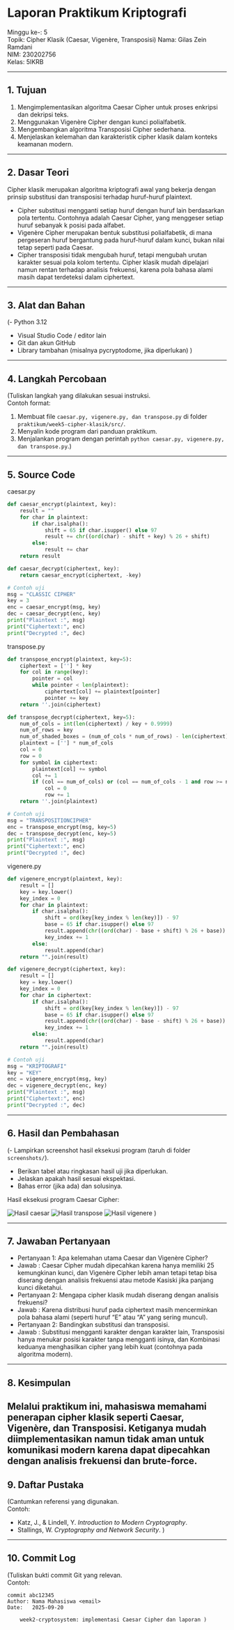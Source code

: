 # Laporan Praktikum Kriptografi
Minggu ke-: 5  
Topik: Cipher Klasik (Caesar, Vigenère, Transposisi)
Nama: Gilas Zein Ramdani  
NIM: 230202756  
Kelas: 5IKRB  

---

## 1. Tujuan
1. Mengimplementasikan algoritma Caesar Cipher untuk proses enkripsi dan dekripsi teks.
2. Menggunakan Vigenère Cipher dengan kunci polialfabetik.
3. Mengembangkan algoritma Transposisi Cipher sederhana.
4. Menjelaskan kelemahan dan karakteristik cipher klasik dalam konteks keamanan modern.

---

## 2. Dasar Teori
Cipher klasik merupakan algoritma kriptografi awal yang bekerja dengan prinsip substitusi dan transposisi terhadap huruf-huruf plaintext.
* Cipher substitusi mengganti setiap huruf dengan huruf lain berdasarkan pola tertentu. Contohnya adalah Caesar Cipher, yang menggeser setiap huruf sebanyak k posisi pada alfabet.
* Vigenère Cipher merupakan bentuk substitusi polialfabetik, di mana pergeseran huruf bergantung pada huruf-huruf dalam kunci, bukan nilai tetap seperti pada Caesar.
* Cipher transposisi tidak mengubah huruf, tetapi mengubah urutan karakter sesuai pola kolom tertentu.
Cipher klasik mudah dipelajari namun rentan terhadap analisis frekuensi, karena pola bahasa alami masih dapat terdeteksi dalam ciphertext.

---

## 3. Alat dan Bahan
(- Python 3.12  
- Visual Studio Code / editor lain  
- Git dan akun GitHub  
- Library tambahan (misalnya pycryptodome, jika diperlukan)  )

---

## 4. Langkah Percobaan
(Tuliskan langkah yang dilakukan sesuai instruksi.  
Contoh format:
1. Membuat file `caesar.py, vigenere.py, dan transpose.py` di folder `praktikum/week5-cipher-klasik/src/`.
2. Menyalin kode program dari panduan praktikum.
3. Menjalankan program dengan perintah `python caesar.py, vigenere.py, dan transpose.py`.)

---

## 5. Source Code
caesar.py

```python
def caesar_encrypt(plaintext, key):
    result = ""
    for char in plaintext:
        if char.isalpha():
            shift = 65 if char.isupper() else 97
            result += chr((ord(char) - shift + key) % 26 + shift)
        else:
            result += char
    return result

def caesar_decrypt(ciphertext, key):
    return caesar_encrypt(ciphertext, -key)

# Contoh uji
msg = "CLASSIC CIPHER"
key = 3
enc = caesar_encrypt(msg, key)
dec = caesar_decrypt(enc, key)
print("Plaintext :", msg)
print("Ciphertext:", enc)
print("Decrypted :", dec)
``` 

transpose.py

```python
def transpose_encrypt(plaintext, key=5):
    ciphertext = [''] * key
    for col in range(key):
        pointer = col
        while pointer < len(plaintext):
            ciphertext[col] += plaintext[pointer]
            pointer += key
    return ''.join(ciphertext)

def transpose_decrypt(ciphertext, key=5):
    num_of_cols = int(len(ciphertext) / key + 0.9999)
    num_of_rows = key
    num_of_shaded_boxes = (num_of_cols * num_of_rows) - len(ciphertext)
    plaintext = [''] * num_of_cols
    col = 0
    row = 0
    for symbol in ciphertext:
        plaintext[col] += symbol
        col += 1
        if (col == num_of_cols) or (col == num_of_cols - 1 and row >= num_of_rows - num_of_shaded_boxes):
            col = 0
            row += 1
    return ''.join(plaintext)

# Contoh uji
msg = "TRANSPOSITIONCIPHER"
enc = transpose_encrypt(msg, key=5)
dec = transpose_decrypt(enc, key=5)
print("Plaintext :", msg)
print("Ciphertext:", enc)
print("Decrypted :", dec)
```

vigenere.py

```python
def vigenere_encrypt(plaintext, key):
    result = []
    key = key.lower()
    key_index = 0
    for char in plaintext:
        if char.isalpha():
            shift = ord(key[key_index % len(key)]) - 97
            base = 65 if char.isupper() else 97
            result.append(chr((ord(char) - base + shift) % 26 + base))
            key_index += 1
        else:
            result.append(char)
    return "".join(result)

def vigenere_decrypt(ciphertext, key):
    result = []
    key = key.lower()
    key_index = 0
    for char in ciphertext:
        if char.isalpha():
            shift = ord(key[key_index % len(key)]) - 97
            base = 65 if char.isupper() else 97
            result.append(chr((ord(char) - base - shift) % 26 + base))
            key_index += 1
        else:
            result.append(char)
    return "".join(result)

# Contoh uji
msg = "KRIPTOGRAFI"
key = "KEY"
enc = vigenere_encrypt(msg, key)
dec = vigenere_decrypt(enc, key)
print("Plaintext :", msg)
print("Ciphertext:", enc)
print("Decrypted :", dec)
```

---

## 6. Hasil dan Pembahasan
(- Lampirkan screenshot hasil eksekusi program (taruh di folder `screenshots/`).  
- Berikan tabel atau ringkasan hasil uji jika diperlukan.  
- Jelaskan apakah hasil sesuai ekspektasi.  
- Bahas error (jika ada) dan solusinya. 

Hasil eksekusi program Caesar Cipher:

![Hasil caesar](screenshots/caesar.png)
![Hasil transpose](screenshots/transpose.png)
![Hasil vigenere](screenshots/vigenere.png)
)

---

## 7. Jawaban Pertanyaan
- Pertanyaan 1: Apa kelemahan utama Caesar dan Vigenère Cipher?
- Jawab       : Caesar Cipher mudah dipecahkan karena hanya memiliki 25 kemungkinan kunci, dan Vigenère Cipher lebih aman tetapi tetap bisa diserang dengan analisis frekuensi atau metode Kasiski jika panjang kunci diketahui.
- Pertanyaan 2: Mengapa cipher klasik mudah diserang dengan analisis frekuensi?
- Jawab       : Karena distribusi huruf pada ciphertext masih mencerminkan pola bahasa alami (seperti huruf “E” atau “A” yang sering muncul).
- Pertanyaan 2: Bandingkan substitusi dan transposisi.
- Jawab       : Substitusi mengganti karakter dengan karakter lain, Transposisi hanya menukar posisi karakter tanpa mengganti isinya, dan Kombinasi keduanya menghasilkan cipher yang lebih kuat (contohnya pada algoritma modern). 
---

## 8. Kesimpulan
Melalui praktikum ini, mahasiswa memahami penerapan cipher klasik seperti Caesar, Vigenère, dan Transposisi.
Ketiganya mudah diimplementasikan namun tidak aman untuk komunikasi modern karena dapat dipecahkan dengan analisis frekuensi dan brute-force.
---

## 9. Daftar Pustaka
(Cantumkan referensi yang digunakan.  
Contoh:  
- Katz, J., & Lindell, Y. *Introduction to Modern Cryptography*.  
- Stallings, W. *Cryptography and Network Security*.  )

---

## 10. Commit Log
(Tuliskan bukti commit Git yang relevan.  
Contoh:
```
commit abc12345
Author: Nama Mahasiswa <email>
Date:   2025-09-20

    week2-cryptosystem: implementasi Caesar Cipher dan laporan )
```
